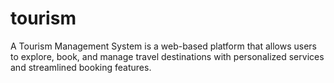 # tourism
A Tourism Management System is a web-based platform that allows users to explore, book, and manage travel destinations with personalized services and streamlined booking features.
